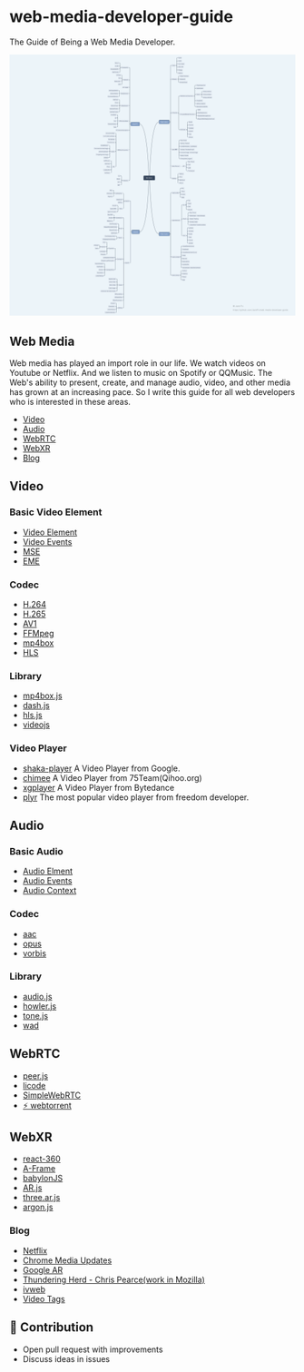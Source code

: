 # web-media-developer-guide

The Guide of Being a Web Media Developer.

<img src="./images/web-media.png">


## Web Media

Web media has played an import role in our life. We watch videos on Youtube or Netflix. And we listen to music on Spotify or QQMusic. The Web's ability to present, create, and manage audio, video, and other media has grown at an increasing pace. So I write this guide for all web developers who is interested in these areas.


+ [Video](#Video)
+ [Audio](#Audio)
+ [WebRTC](#WebRTC)
+ [WebXR](#WebXR)
+ [Blog](#Blog)



## Video

### Basic Video Element

+ [Video Element](https://developer.mozilla.org/en-US/docs/Web/HTML/Element/video)
+ [Video Events](https://developer.mozilla.org/en-US/docs/Web/Guide/Events/Media_events)
+ [MSE](https://developer.mozilla.org/en-US/docs/Web/API/MediaSource)
+ [EME](https://developer.mozilla.org/en-US/docs/Web/API/Encrypted_Media_Extensions_API)

### Codec

+ [H.264](https://en.wikipedia.org/wiki/H.264/MPEG-4_AVC)
+ [H.265](https://en.wikipedia.org/wiki/High_Efficiency_Video_Coding)
+ [AV1](https://en.wikipedia.org/wiki/AV1)
+ [FFMpeg](https://ffmpeg.org/)
+ [mp4box](https://gpac.wp.imt.fr/mp4box/)
+ [HLS](https://developer.apple.com/streaming/)

### Library

+ [mp4box.js](https://github.com/gpac/mp4box.js)
+ [dash.js](https://github.com/Dash-Industry-Forum/dash.js)
+ [hls.js](https://github.com/video-dev/hls.js)
+ [videojs](https://github.com/videojs)

### Video Player
+ [shaka-player](https://github.com/google/shaka-player)  A Video Player from Google.
+ [chimee](https://github.com/Chimeejs/chimee) A Video Player from 75Team(Qihoo.org)
+ [xgplayer](https://github.com/bytedance/xgplayer) A Video Player from Bytedance
+ [plyr](https://github.com/sampotts/plyr) The most popular video player from freedom developer.

## Audio

### Basic Audio

+ [Audio Elment](https://developer.mozilla.org/en-US/docs/Web/HTML/Element/audio)
+ [Audio Events](https://developer.mozilla.org/en-US/docs/Web/Guide/Events/Media_events)
+ [Audio Context](https://developer.mozilla.org/en-US/docs/Web/API/AudioContext)

### Codec
+ [aac](https://en.wikipedia.org/wiki/Advanced_Audio_Coding)
+ [opus](http://opus-codec.org/)
+ [vorbis](https://xiph.org/vorbis/)

### Library

+ [audio.js](http://kolber.github.io/audiojs/)
+ [howler.js](https://howlerjs.com/)
+ [tone.js](https://tonejs.github.io/)
+ [wad](https://github.com/rserota/wad)


## WebRTC

+ [peer.js](https://peerjs.com/)
+ [licode](https://github.com/lynckia/licode)
+ [SimpleWebRTC](https://github.com/simplewebrtc/SimpleWebRTC)
+ [⚡️ webtorrent](https://github.com/webtorrent/webtorrent)


## WebXR

+ [react-360](https://github.com/facebook/react-360)
+ [A-Frame](https://aframe.io/)
+ [babylonJS](https://github.com/BabylonJS)
+ [AR.js](https://github.com/jeromeetienne/AR.js)
+ [three.ar.js](https://github.com/google-ar/three.ar.js?files=1)
+ [argon.js](https://www.argonjs.io/)


### Blog

+ [Netflix](https://medium.com/netflix-techblog?source=follow_footer--------------------------follow_footer-)
+ [Chrome Media Updates](https://www.google.com.hk/search?source=hp&ei=HZdfXZXUGoaxmAWn-42ACw&q=chrome+media+updates&oq=chrome+media+updates&gs_l=psy-ab.3..0i22i30.1515.6792..6968...3.0..0.530.8777.3-17j5j1......0....1..gws-wiz.....10..35i39j0i67j0j0i20i263j0i10i67.NFDWcsgWQfM&ved=0ahUKEwjV1tO8vZjkAhWGGKYKHad9A7AQ4dUDCAU&uact=5)
+ [Google AR](https://github.com/google-ar)
+ [Thundering Herd - Chris Pearce(work in  Mozilla)](https://blog.pearce.org.nz/)
+ [ivweb](https://ivweb.io/)
+ [Video Tags](https://www.jackpu.com/tag/video/)

## 💐 Contribution

+ Open pull request with improvements
+ Discuss ideas in issues

